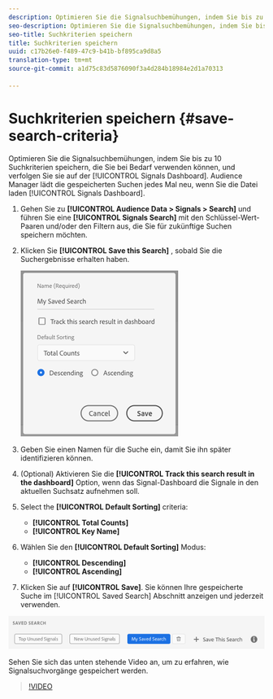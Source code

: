 ```yaml
---
description: Optimieren Sie die Signalsuchbemühungen, indem Sie bis zu 10 Suchkriterien speichern, die Sie bei Bedarf verwenden können, und verfolgen Sie sie im Dashboard. Audience Manager lädt die gespeicherten Suchen jedes Mal neu, wenn Sie das Dashboard laden.
seo-description: Optimieren Sie die Signalsuchbemühungen, indem Sie bis zu 10 Suchkriterien speichern, die Sie bei Bedarf verwenden können, und verfolgen Sie sie im Dashboard. Audience Manager lädt die gespeicherten Suchen jedes Mal neu, wenn Sie das Dashboard laden.
seo-title: Suchkriterien speichern
title: Suchkriterien speichern
uuid: c17b26e0-f489-47c9-b41b-bf895ca9d8a5
translation-type: tm+mt
source-git-commit: a1d75c83d5876090f3a4d284b18984e2d1a70313

---
```



# Suchkriterien speichern {#save-search-criteria}

Optimieren Sie die Signalsuchbemühungen, indem Sie bis zu 10 Suchkriterien speichern, die Sie bei Bedarf verwenden können, und verfolgen Sie sie auf der [!UICONTROL Signals Dashboard]. Audience Manager lädt die gespeicherten Suchen jedes Mal neu, wenn Sie die Datei laden [!UICONTROL Signals Dashboard].

1. Gehen Sie zu **[!UICONTROL Audience Data > Signals > Search]** und führen Sie eine **[!UICONTROL Signals Search]** mit den Schlüssel-Wert-Paaren und/oder den Filtern aus, die Sie für zukünftige Suchen speichern möchten.
1. Klicken Sie **[!UICONTROL Save this Search]** , sobald Sie die Suchergebnisse erhalten haben.

   ![Schritt-Ergebnis](assets/save-search-criteria.png)
1. Geben Sie einen Namen für die Suche ein, damit Sie ihn später identifizieren können.
1. (Optional) Aktivieren Sie die **[!UICONTROL Track this search result in the dashboard]** Option, wenn das Signal-Dashboard die Signale in den aktuellen Suchsatz aufnehmen soll.
1. Select the **[!UICONTROL Default Sorting]** criteria:
   * **[!UICONTROL Total Counts]**
   * **[!UICONTROL Key Name]**
1. Wählen Sie den **[!UICONTROL Default Sorting]** Modus:
   * **[!UICONTROL Descending]**
   * **[!UICONTROL Ascending]**
1. Klicken Sie auf **[!UICONTROL Save]**. Sie können Ihre gespeicherte Suche im [!UICONTROL Saved Search] Abschnitt anzeigen und jederzeit verwenden.

![gespeicherte Suche](assets/saved-search.png)

Sehen Sie sich das unten stehende Video an, um zu erfahren, wie Signalsuchvorgänge gespeichert werden.

>[!VIDEO](https://video.tv.adobe.com/v/25147/?captions=ger)
